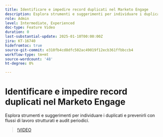 ```yaml
---
title: Identificare e impedire record duplicati nel Marketo Engage
description: Esplora strumenti e suggerimenti per individuare i duplicati e prevenirli con flussi di lavoro strutturati e audit periodici.
role: Admin
level: Intermediate, Experienced
doc-type: Feature Video
duration: 0
last-substantial-update: 2025-01-10T00:00:00Z
jira: KT-16740
hidefromtoc: true
source-git-commit: e310fb4cd8dfc502ac49019f12ecb361ffbbccb4
workflow-type: tm+mt
source-wordcount: '48'
ht-degree: 0%

---
```



# Identificare e impedire record duplicati nel Marketo Engage

Esplora strumenti e suggerimenti per individuare i duplicati e prevenirli con flussi di lavoro strutturati e audit periodici.

>[!VIDEO](https://video.tv.adobe.com/v/3429500/?learn=on&enablevpops)
